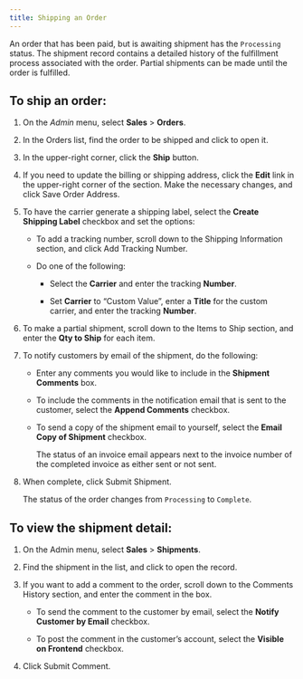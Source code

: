 ```yaml
---
title: Shipping an Order
---
```


An order that has been paid, but is awaiting shipment has the `Processing` status. The shipment record contains a detailed history of the fulfillment process associated with the order. Partial shipments can be made until the order is fulfilled.

## To ship an order:

1. On the _Admin_ menu, select **Sales** > **Orders**.

1. In the Orders list, find the order to be shipped and click to open it.

1. In the upper-right corner, click the **Ship** button.

1. If you need to update the billing or shipping address, click the **Edit** link in the upper-right corner of the section. Make the necessary changes, and click <span class="btn">Save Order Address</span>.

1. To have the carrier generate a shipping label, select the **Create Shipping Label** checkbox and set the options:

    - To add a tracking number, scroll down to the Shipping Information section, and click <span class="btn">Add Tracking Number</span>.

    - Do one of the following:

      - Select the **Carrier** and enter the tracking **Number**.

      - Set **Carrier** to “Custom Value”, enter a **Title** for the custom carrier, and enter the tracking **Number**.

1. To make a partial shipment, scroll down to the Items to Ship section, and enter the **Qty to Ship** for each item.

1. To notify customers by email of the shipment, do the following:

    - Enter any comments you would like to include in the **Shipment Comments** box.

    - To include the comments in the notification email that is sent to the customer, select the **Append Comments** checkbox.

    - To send a copy of the shipment email to yourself, select the **Email Copy of Shipment** checkbox.

        The status of an invoice email appears next to the invoice number of the completed invoice as either sent or not sent.

1. When complete, click <span class="btn">Submit Shipment</span>.

   The status of the order changes from `Processing` to `Complete`.

## To view the shipment detail:

1. On the Admin menu, select **Sales** > **Shipments**.

1. Find the shipment in the list, and click to open the record.

1. If you want to add a comment to the order, scroll down to the Comments History section, and enter the comment in the box.

    - To send the comment to the customer by email, select the **Notify Customer by Email** checkbox.

    - To post the comment in the customer’s account, select the **Visible on Frontend** checkbox.

1. Click <span class="btn">Submit Comment</span>.
